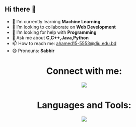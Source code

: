 ## Hi there 👋

- 🌱 I’m currently learning <b>Machine Learning</b>
- 👯 I’m looking to collaborate on <b> Web Development</b>
- 🤔 I’m looking for help with <b>Programming</b>
- 💬 Ask me about <b>C,C++,Java,Python</b>
- 📫 How to reach me: ahamed15-5553@diu.edu.bd
- 😄 Pronouns: <b>Sabbir</b>
<h1 align="center">Connect with me:</h1>
<p align="center">
  <a href="https://www.linkedin.com/in/md-sabbir-ahamed/">
    <img src="https://skillicons.dev/icons?i=linkedin" />
  </a>
<!--  <a href="https://www.linkedin.com/in/md-sabbir-ahamed/">
    <img src="https://skillicons.dev/icons?i=twitter" />
  </a>
 <a href="https://www.linkedin.com/in/md-sabbir-ahamed/">
    <img src="https://skillicons.dev/icons?i=linkedin" />
  </a>
 <a href="https://www.linkedin.com/in/md-sabbir-ahamed/">
    <img src="https://skillicons.dev/icons?i=linkedin" />
  </a> -->
</p>
<h1 align="center">Languages and Tools:</h1>
<p align="center">
 
  <a href="https://github.com/Redoy0">
    <img src="https://skillicons.dev/icons?i=git,c,cpp,html,css,py,django,pycharm,wordpress,figma,xd,vscode,sublime,ps,java,github,eclipse" />
  </a>
</p>
<!--
**Redoy0/Redoy0** is a ✨ _special_ ✨ repository because its `README.md` (this file) appears on your GitHub profile.

Here are some ideas to get you started:

- 🔭 I’m currently working on ...
- 🌱 I’m currently learning ...
- 👯 I’m looking to collaborate on ...
- 🤔 I’m looking for help with ...
- 💬 Ask me about ...
- 📫 How to reach me: ...
- 😄 Pronouns: ...
- ⚡ Fun fact: ...
-->
